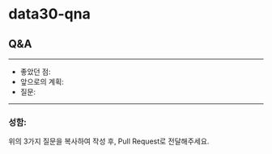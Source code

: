# data30-qna

## Q&A

---
- 좋았던 점: 
- 앞으로의 계획:
- 질문:
---

### 성함: 
위의 3가지 질문을 복사하여 작성 후, Pull Request로 전달해주세요.
